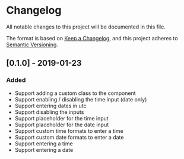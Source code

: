# Changelog
All notable changes to this project will be documented in this file.

The format is based on [Keep a Changelog](https://keepachangelog.com/en/1.0.0/),
and this project adheres to [Semantic Versioning](https://semver.org/spec/v2.0.0.html).

## [0.1.0] - 2019-01-23
### Added
- Support adding a custom class to the component
- Support enabling / disabling the time input (date only)
- Support entering dates in utc
- Support disabling the inputs
- Support placeholder for the time input
- Support placeholder for the date input
- Support custom time formats to enter a time
- Support custom date formats to enter a date
- Support entering a time
- Support entering a date